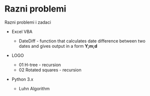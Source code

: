 Razni problemi
================

Razni problemi i zadaci

- Excel VBA
	- DateDiff - function that calculates date difference between two dates and gives output in a form **Y;m;d**

- LOGO
	- 01 H-tree - recursion
	- 02 Rotated squares - recursion
	
- Python 3.x
	- Luhn Algorithm



